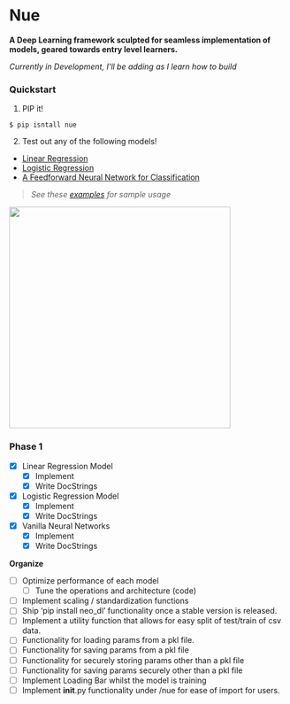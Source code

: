 # Nue

**A Deep Learning framework sculpted for seamless implementation of models, geared towards entry level learners.**

_Currently in Development, I'll be adding as I learn how to build_

### Quickstart

1. PIP it!

```
$ pip isntall nue
```

2. Test out any of the following models!

- [Linear Regression](https://vxnuaj.github.io/nue/models.html#models-linreg)
- [Logistic Regression](https://vxnuaj.github.io/nue/models.html#models-logreg)
- [A Feedforward Neural Network for Classification](https://vxnuaj.github.io/nue/models.html#models-nn)

>_See these [examples](https://vxnuaj.github.io/nue/examples.html) for sample usage_

<img src = 'images/nue.png' width = 400>

### **Phase 1**

- [X]  Linear Regression Model
    - [x]  Implement
    - [X]  Write DocStrings
- [X]  Logistic Regression Model
    - [X]  Implement
    - [X]  Write DocStrings
- [X]  Vanilla Neural Networks
    - [X]  Implement
    - [X]  Write DocStrings

**Organize**

- [ ]  Optimize performance of each model
    - [ ]  Tune the operations and architecture (code)
- [ ]  Implement scaling / standardization functions
- [ ]  Ship ‘pip install neo_dl’ functionality once a stable version is released.
- [ ]  Implement a utility function that allows for easy split of test/train of csv data.
- [ ]  Functionality for loading params from a pkl file.
- [ ]  Functionality for saving params from a pkl file
- [ ]  Functionality for securely storing params other than a pkl file
- [ ]  Functionality for saving params securely other than a pkl file
- [ ]  Implement Loading Bar whilst the model is training
- [ ]  Implement __init__.py functionality under /nue for ease of import for users.